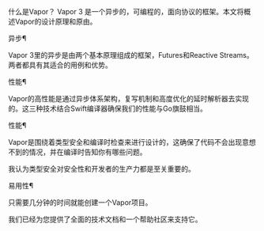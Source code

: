 什么是Vapor？
Vapor 3 是一个异步的，可编程的，面向协议的框架。本文将概述Vapor的设计原理和原由。

异步¶

Vapor 3里的异步是由两个基本原理组成的框架，Futures和Reactive Streams。两者都具有其适合的用例和优势。

性能¶

Vapor的高性能是通过异步体系架构，复写机制和高度优化的延时解析器去实现的。这三种技术结合Swift编译器确保我们的性能与Go旗鼓相当。

性能¶

Vapor是围绕着类型安全和编译时检查来进行设计的，这确保了代码不会出现意想不到的情况，并在编译时告知你有哪些问题。

我认为类型安全对安全性和开发者的生产力都是至关重要的。

易用性¶

只需要几分钟的时间就能创建一个Vapor项目。

我们已经为您提供了全面的技术文档和一个帮助社区来支持它。